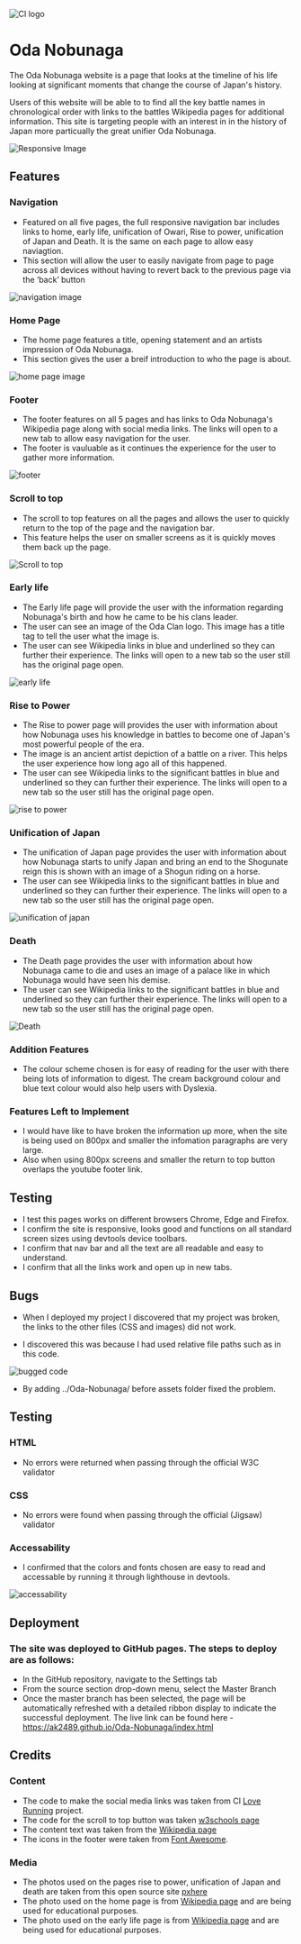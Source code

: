 ![CI logo](https://codeinstitute.s3.amazonaws.com/fullstack/ci_logo_small.png)

# Oda Nobunaga

The Oda Nobunaga website is a page that looks at the timeline of his life looking at significant moments that change the course of Japan's history. 

Users of this website will be able to to find all the key battle names in chronological order with links to the battles Wikipedia pages for additional information. This site is targeting people with an interest in in the history of Japan more particually the great unifier Oda Nobunaga. 

![Responsive Image](../assets/docs/responsive.jpg)

## Features 

### Navigation

* Featured on all five pages, the full responsive navigation bar includes links to home, early life, unification of Owari, Rise to power, unification of Japan and Death. It is the same on each page to allow easy naviagtion.
* This section will allow the user to easily navigate from page to page across all devices without having to revert back to the previous page via the ‘back’ button

![navigation image](../assets/docs/nav-bar.jpg)

### Home Page

* The home page features a title, opening statement and an artists impression of Oda Nobunaga. 
* This section gives the user a breif introduction to who the page is about.

![home page image](../assets/docs/home-page.jpg)

### Footer

* The footer features on all 5 pages and has links to Oda Nobunaga's Wikipedia page along with social media links. The links will open to a new tab to allow easy navigation for the user.
* The footer is vauluable as it continues the experience for the user to gather more information.

![footer](../assets/docs/footer.jpg)

### Scroll to top 

* The scroll to top features on all the pages and allows the user to quickly return to the top of the page and the navigation bar. 
* This feature helps the user on smaller screens as it is quickly moves them back up the page.

![Scroll to top](../assets/docs/scroll-to-top.jpg)

### Early life

* The Early life page will provide the user with the information regarding Nobunaga's birth and how he came to be his clans leader. 
* The user can see an image of the Oda Clan logo. This image has a title tag to tell the user what the image is.
* The user can see Wikipedia links in blue and underlined so they can further their experience. The links will open to a new tab so the user still has the original page open. 

![early life](../assets/docs/early-life.jpg)

### Rise to Power

* The Rise to power page will provides the user with information about how Nobunaga uses his knowledge in battles to become one of Japan's most powerful people of the era.
* The image is an ancient artist depiction of a battle on a river. This helps the user experience how long ago all of this happened.
* The user can see Wikipedia links to the significant battles in blue and underlined so they can further their experience. The links will open to a new tab so the user still has the original page open.

![rise to power](../assets/docs/power.jpg)

### Unification of Japan

* The unification of Japan page provides the user with information about how Nobunaga starts to unify Japan and bring an end to the Shogunate reign this is shown with an image of a Shogun riding on a horse.
* The user can see Wikipedia links to the significant battles in blue and underlined so they can further their experience. The links will open to a new tab so the user still has the original page open.

![unification of japan](../assets/docs/japan.jpg)

### Death 

* The Death page provides the user with information about how Nobunaga came to die and uses an image of a palace like in which Nobunaga would have seen his demise.
* The user can see Wikipedia links to the significant battles in blue and underlined so they can further their experience. The links will open to a new tab so the user still has the original page open.

![Death](../assets/docs/death.jpg)

### Addition Features

* The colour scheme chosen is for easy of reading for the user with there being lots of information to digest. The cream background colour and blue text colour would also help users with Dyslexia.

### Features Left to Implement 

* I would have like to have broken the information up more, when the site is being used on 800px and smaller the infomation paragraphs are very large. 
* Also when using 800px screens and smaller the return to top button overlaps the youtube footer link. 


## Testing 

* I test this pages works on different browsers Chrome, Edge and Firefox.
* I confirm the site is responsive, looks good and functions on all standard screen sizes using devtools device toolbars. 
* I confirm that nav bar and all the text are all readable and easy to understand. 
* I confirm that all the links work and open up in new tabs. 

## Bugs 

* When I deployed my project I discovered that my project was broken, the links to the other files (CSS and images) did not work. 

* I discovered this was because I had used relative file paths such as in this code. 

![bugged code](../assets/docs/bugs.jpg)

* By adding ../Oda-Nobunaga/ before assets folder fixed the problem. 

## Testing  

### HTML
* No errors were returned when passing through the official W3C validator
### CSS
* No errors were found when passing through the official (Jigsaw) validator
### Accessability 
* I confirmed that the colors and fonts chosen are easy to read and accessable by running it through lighthouse in devtools. 

![accessability](../assets/docs/performance.jpg)

## Deployment

### The site was deployed to GitHub pages. The steps to deploy are as follows:
* In the GitHub repository, navigate to the Settings tab
* From the source section drop-down menu, select the Master Branch
* Once the master branch has been selected, the page will be automatically refreshed with a detailed ribbon display to indicate the successful deployment.
The live link can be found here - https://ak2489.github.io/Oda-Nobunaga/index.html

## Credits 

### Content 

* The code to make the social media links was taken from CI [Love Running](https://github.com/ak2489/love-running) project.
* The code for the scroll to top button was taken [w3schools page](https://www.w3schools.com/howto/howto_js_scroll_to_top.asp)
* The content text was taken from the [Wikipedia page](https://en.wikipedia.org/wiki/Oda_Nobunaga)
* The icons in the footer were taken from [Font Awesome](https://fontawesome.com/).

### Media 

* The photos used on the pages rise to power, unification of Japan and death are taken from this open source site [pxhere](https://pxhere.com/)
* The photo used on the home page is from [Wikipedia page](https://upload.wikimedia.org/wikipedia/commons/thumb/7/7f/Oda_Nobunaga-Portrait_by_Giovanni_NIcolao.jpg/255px-Oda_Nobunaga-Portrait_by_Giovanni_NIcolao.jpg) and are being used for educational purposes.
* The photo used on the early life page is from [Wikipedia page](https://upload.wikimedia.org/wikipedia/commons/thumb/f/f5/Oda_emblem.svg/330px-Oda_emblem.svg.png) and are being used for educational purposes. 